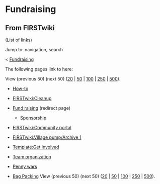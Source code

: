 # Fundraising

## From FIRSTwiki

(List of links)

Jump to: navigation, search

< [Fundraising](/index.php?title=Fundraising&redirect=no "Fundraising")

The following pages link to here:

View (previous 50) (next 50) ([20](/index.php?title=Special:Whatlinkshere/Fundraising&limit=20&from=0 "Special:Whatlinkshere/Fundraising") | [50](/index.php?title=Special:Whatlinkshere/Fundraising&limit=50&from=0 "Special:Whatlinkshere/Fundraising") | [100](/index.php?title=Special:Whatlinkshere/Fundraising&limit=100&from=0 "Special:Whatlinkshere/Fundraising") | [250](/index.php?title=Special:Whatlinkshere/Fundraising&limit=250&from=0 "Special:Whatlinkshere/Fundraising") | [500](/index.php?title=Special:Whatlinkshere/Fundraising&limit=500&from=0 "Special:Whatlinkshere/Fundraising")).

- [How-to](How-to "How-to")
- [FIRSTwiki:Cleanup](FIRSTwiki:Cleanup "FIRSTwiki:Cleanup")
- [Fund raising](/index.php?title=Fund_raising&redirect=no "Fund raising") (redirect page) 

  - [Sponsorship](Sponsorship "Sponsorship")

- [FIRSTwiki:Community portal](FIRSTwiki:Community_portal "FIRSTwiki:Community portal")
- [FIRSTwiki:Village pump/Archive 1](FIRSTwiki:Village_pump/Archive_1 "FIRSTwiki:Village pump/Archive 1")
- [Template:Get involved](Template:Get_involved "Template:Get involved")
- [Team organization](Team_organization "Team organization")
- [Penny wars](Penny_wars "Penny wars")
- [Bag Packing](Bag_Packing "Bag Packing") View (previous 50) (next 50) ([20](/index.php?title=Special:Whatlinkshere/Fundraising&limit=20&from=0 "Special:Whatlinkshere/Fundraising") | [50](/index.php?title=Special:Whatlinkshere/Fundraising&limit=50&from=0 "Special:Whatlinkshere/Fundraising") | [100](/index.php?title=Special:Whatlinkshere/Fundraising&limit=100&from=0 "Special:Whatlinkshere/Fundraising") | [250](/index.php?title=Special:Whatlinkshere/Fundraising&limit=250&from=0 "Special:Whatlinkshere/Fundraising") | [500](/index.php?title=Special:Whatlinkshere/Fundraising&limit=500&from=0 "Special:Whatlinkshere/Fundraising")).
